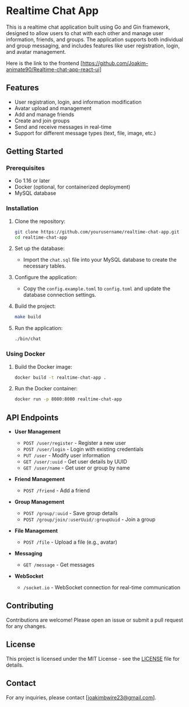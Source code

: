 # Realtime Chat App

This is a realtime chat application built using Go and Gin framework, designed to allow users to chat with each other and manage user information, friends, and groups. The application supports both individual and group messaging, and includes features like user registration, login, and avatar management.

Here is the link to the frontend [https://github.com/Joakim-animate90/Realtime-chat-app-react-ui]

## Features

- User registration, login, and information modification
- Avatar upload and management
- Add and manage friends
- Create and join groups
- Send and receive messages in real-time
- Support for different message types (text, file, image, etc.)

## Getting Started

### Prerequisites

- Go 1.16 or later
- Docker (optional, for containerized deployment)
- MySQL database

### Installation

1. Clone the repository:

   ```bash
   git clone https://github.com/yourusername/realtime-chat-app.git
   cd realtime-chat-app
   ```

2. Set up the database:

   - Import the `chat.sql` file into your MySQL database to create the necessary tables.

3. Configure the application:

   - Copy the `config.example.toml` to `config.toml` and update the database connection settings.

4. Build the project:

   ```bash
   make build
   ```

5. Run the application:

   ```bash
   ./bin/chat
   ```

### Using Docker

1. Build the Docker image:

   ```bash
   docker build -t realtime-chat-app .
   ```

2. Run the Docker container:

   ```bash
   docker run -p 8080:8080 realtime-chat-app
   ```

## API Endpoints

- **User Management**
  - `POST /user/register` - Register a new user
  - `POST /user/login` - Login with existing credentials
  - `PUT /user` - Modify user information
  - `GET /user/:uuid` - Get user details by UUID
  - `GET /user/name` - Get user or group by name

- **Friend Management**
  - `POST /friend` - Add a friend

- **Group Management**
  - `POST /group/:uuid` - Save group details
  - `POST /group/join/:userUuid/:groupUuid` - Join a group

- **File Management**
  - `POST /file` - Upload a file (e.g., avatar)

- **Messaging**
  - `GET /message` - Get messages

- **WebSocket**
  - `/socket.io` - WebSocket connection for real-time communication

## Contributing

Contributions are welcome! Please open an issue or submit a pull request for any changes.

## License

This project is licensed under the MIT License - see the [LICENSE](LICENSE) file for details.

## Contact

For any inquiries, please contact [joakimbwire23@gmail.com].
